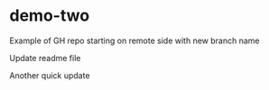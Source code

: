 # demo-two
Example of GH repo starting on remote side with new branch name

Update readme file

Another quick update